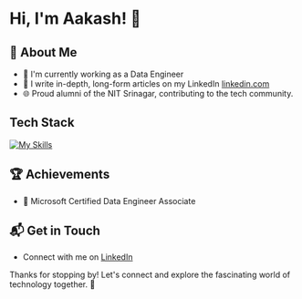 # Hi, I'm Aakash! 👋


## 🚀 About Me

- 🔭 I'm currently working as a Data Engineer
- 📝 I write in-depth, long-form articles on my LinkedIn [linkedin.com](www.linkedin.com/in/aakashdeep-b-419a471a4)
- 🌐 Proud alumni of the NIT Srinagar, contributing to the tech community.



## Tech Stack
[![My Skills](https://skillicons.dev/icons?i=js,html,css,wasm)](https://skillicons.dev)



 ## 🏆 Achievements

- 🌟 Microsoft Certified Data Engineer Associate


## 📬 Get in Touch

- Connect with me on [LinkedIn](www.linkedin.com/in/aakashdeep-b-419a471a4)


Thanks for stopping by! Let's connect and explore the fascinating world of technology together. 🚀









